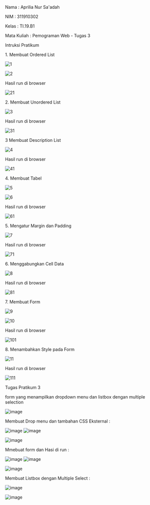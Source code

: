 <p>Nama   : Aprilia Nur Sa'adah<p>
<p>NIM    : 311910302<p>
<p>Kelas  : TI.19.B1<p>
<p>Mata Kuliah    : Pemograman Web - Tugas 3<p>
  
<p>Intruksi Pratikum<p>
  <p>1. Membuat Ordered List<p>
    
  ![1](https://user-images.githubusercontent.com/54062259/114333155-d6a9e400-9b71-11eb-9ebb-5532883e5482.PNG)
    
  ![2](https://user-images.githubusercontent.com/54062259/114333175-e4f80000-9b71-11eb-8a90-450a8a94a829.PNG)
    
  <p>Hasil run di browser<p>
  
  ![21](https://user-images.githubusercontent.com/54062259/114333210-f8a36680-9b71-11eb-962a-2e2f13f51330.PNG)

  <p>2. Membuat Unordered List<p>
  
  ![3](https://user-images.githubusercontent.com/54062259/114333295-2ab4c880-9b72-11eb-8ac1-0cf5efd77179.PNG)
  
  <p>Hasil run di browser<p>
  
  ![31](https://user-images.githubusercontent.com/54062259/114333320-386a4e00-9b72-11eb-8e21-edeb2e683823.PNG)
  
  <p>3 Membuat Description List<p>
  
  ![4](https://user-images.githubusercontent.com/54062259/114333378-5df75780-9b72-11eb-9015-c02002732b9e.PNG)

  <p>Hasil run di browser<p>
  
  ![41](https://user-images.githubusercontent.com/54062259/114333387-6485cf00-9b72-11eb-8b4e-1e31f34720a7.PNG)

  <p>4. Membuat Tabel<p>
  
  ![5](https://user-images.githubusercontent.com/54062259/114333477-926b1380-9b72-11eb-84d9-28b9ccb780af.PNG)
  
  ![6](https://user-images.githubusercontent.com/54062259/114333520-b0387880-9b72-11eb-9ec9-95e826d45fc5.PNG)

  <p>Hasil run di browser<p>
  
  ![61](https://user-images.githubusercontent.com/54062259/114333511-a9aa0100-9b72-11eb-9775-92ef547adf8a.PNG)
  
  <p>5. Mengatur Margin dan Padding<p>
  
  ![7](https://user-images.githubusercontent.com/54062259/114333569-cfcfa100-9b72-11eb-8088-74885d88e4ac.PNG)
  
  <p>Hasil run di browser<p>
  
  ![71](https://user-images.githubusercontent.com/54062259/114333584-d8c07280-9b72-11eb-88a9-ce6c1518634b.PNG)
  
  <p>6. Menggabungkan Cell Data<p>
  
  ![8](https://user-images.githubusercontent.com/54062259/114333617-f097f680-9b72-11eb-919c-6721e7c49e97.PNG)
  
  <p>Hasil run di browser<p>
  
  ![81](https://user-images.githubusercontent.com/54062259/114333635-fa215e80-9b72-11eb-83a5-3ba8c78acb72.PNG)
  
  <p>7. Membuat Form<p>
  
  ![9](https://user-images.githubusercontent.com/54062259/114333681-14f3d300-9b73-11eb-8b30-4720184ec729.PNG)

  ![10](https://user-images.githubusercontent.com/54062259/114333672-0e655b80-9b73-11eb-8f81-65b1b90cf017.PNG)
  
  <p>Hasil run di browser<p>
  
  ![101](https://user-images.githubusercontent.com/54062259/114333714-26d57600-9b73-11eb-805b-4dbc765dd6cc.PNG)
  
  <p>8. Menambahkan Style pada Form<p>
  
  ![11](https://user-images.githubusercontent.com/54062259/114333748-3e146380-9b73-11eb-9edc-453d2d27afb7.PNG)
  
  <p>Hasil run di browser<p>
  
  ![111](https://user-images.githubusercontent.com/54062259/114333754-45d40800-9b73-11eb-92f1-fe9afb42a114.PNG)
  
<p>Tugas Pratikum 3<p>
<p>form yang menampilkan dropdown menu dan listbox dengan multiple selection<p>
  
  ![image](https://user-images.githubusercontent.com/54062259/114357209-ae36df80-9b9b-11eb-9d2b-e86bbeeef573.png)
  
<p>Membuat Drop menu dan tambahan CSS Eksternal :<p>
  
  ![image](https://user-images.githubusercontent.com/54062259/114357363-daeaf700-9b9b-11eb-83ed-52282f7eb08e.png) ![image](https://user-images.githubusercontent.com/54062259/114357389-e3dbc880-9b9b-11eb-9dd6-3f0aad34cd8c.png)

![image](https://user-images.githubusercontent.com/54062259/114357476-f81fc580-9b9b-11eb-94fd-12af3c802379.png)


<p>Mmebuat form dan Hasi di run :<p>
  
  ![image](https://user-images.githubusercontent.com/54062259/114357583-1d143880-9b9c-11eb-90a7-442aaca0fcea.png)   ![image](https://user-images.githubusercontent.com/54062259/114357609-27363700-9b9c-11eb-83cf-f854a9a78da1.png)

![image](https://user-images.githubusercontent.com/54062259/114357626-2bfaeb00-9b9c-11eb-8f3a-a2327827c9e3.png)

<p>Membuat Listbox dengan Multiple Select : <p>
  
  ![image](https://user-images.githubusercontent.com/54062259/114357686-43d26f00-9b9c-11eb-86e0-b1b9aa8e7335.png)

![image](https://user-images.githubusercontent.com/54062259/114357737-5056c780-9b9c-11eb-82e7-c3cb77bc3a91.png)












